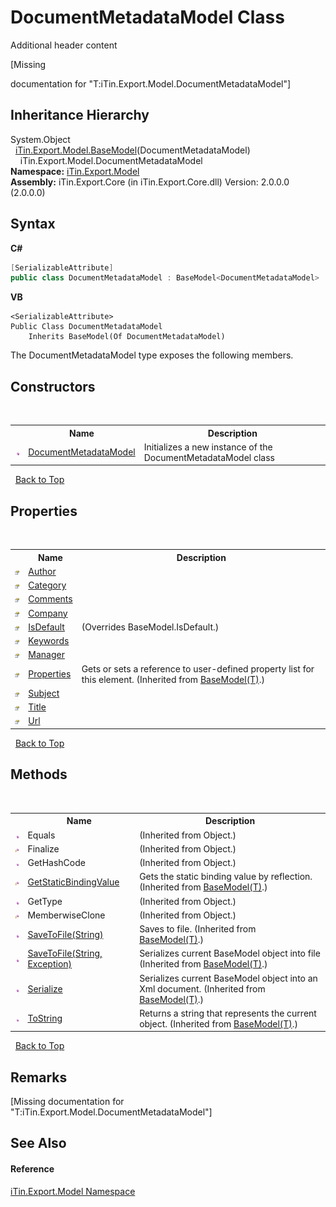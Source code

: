 # DocumentMetadataModel Class
Additional header content 

\[Missing <summary> documentation for "T:iTin.Export.Model.DocumentMetadataModel"\]


## Inheritance Hierarchy
System.Object<br />&nbsp;&nbsp;<a href="T_iTin_Export_Model_BaseModel_1">iTin.Export.Model.BaseModel</a>(DocumentMetadataModel)<br />&nbsp;&nbsp;&nbsp;&nbsp;iTin.Export.Model.DocumentMetadataModel<br />
**Namespace:**&nbsp;<a href="N_iTin_Export_Model">iTin.Export.Model</a><br />**Assembly:**&nbsp;iTin.Export.Core (in iTin.Export.Core.dll) Version: 2.0.0.0 (2.0.0.0)

## Syntax

**C#**<br />
``` C#
[SerializableAttribute]
public class DocumentMetadataModel : BaseModel<DocumentMetadataModel>
```

**VB**<br />
``` VB
<SerializableAttribute>
Public Class DocumentMetadataModel
	Inherits BaseModel(Of DocumentMetadataModel)
```

The DocumentMetadataModel type exposes the following members.


## Constructors
&nbsp;<table><tr><th></th><th>Name</th><th>Description</th></tr><tr><td>![Public method](media/pubmethod.gif "Public method")</td><td><a href="M_iTin_Export_Model_DocumentMetadataModel__ctor">DocumentMetadataModel</a></td><td>
Initializes a new instance of the DocumentMetadataModel class</td></tr></table>&nbsp;
<a href="#documentmetadatamodel-class">Back to Top</a>

## Properties
&nbsp;<table><tr><th></th><th>Name</th><th>Description</th></tr><tr><td>![Public property](media/pubproperty.gif "Public property")</td><td><a href="P_iTin_Export_Model_DocumentMetadataModel_Author">Author</a></td><td /></tr><tr><td>![Public property](media/pubproperty.gif "Public property")</td><td><a href="P_iTin_Export_Model_DocumentMetadataModel_Category">Category</a></td><td /></tr><tr><td>![Public property](media/pubproperty.gif "Public property")</td><td><a href="P_iTin_Export_Model_DocumentMetadataModel_Comments">Comments</a></td><td /></tr><tr><td>![Public property](media/pubproperty.gif "Public property")</td><td><a href="P_iTin_Export_Model_DocumentMetadataModel_Company">Company</a></td><td /></tr><tr><td>![Public property](media/pubproperty.gif "Public property")</td><td><a href="P_iTin_Export_Model_DocumentMetadataModel_IsDefault">IsDefault</a></td><td> (Overrides BaseModel.IsDefault.)</td></tr><tr><td>![Public property](media/pubproperty.gif "Public property")</td><td><a href="P_iTin_Export_Model_DocumentMetadataModel_Keywords">Keywords</a></td><td /></tr><tr><td>![Public property](media/pubproperty.gif "Public property")</td><td><a href="P_iTin_Export_Model_DocumentMetadataModel_Manager">Manager</a></td><td /></tr><tr><td>![Public property](media/pubproperty.gif "Public property")</td><td><a href="P_iTin_Export_Model_BaseModel_1_Properties">Properties</a></td><td>
Gets or sets a reference to user-defined property list for this element.
 (Inherited from <a href="T_iTin_Export_Model_BaseModel_1">BaseModel(T)</a>.)</td></tr><tr><td>![Public property](media/pubproperty.gif "Public property")</td><td><a href="P_iTin_Export_Model_DocumentMetadataModel_Subject">Subject</a></td><td /></tr><tr><td>![Public property](media/pubproperty.gif "Public property")</td><td><a href="P_iTin_Export_Model_DocumentMetadataModel_Title">Title</a></td><td /></tr><tr><td>![Public property](media/pubproperty.gif "Public property")</td><td><a href="P_iTin_Export_Model_DocumentMetadataModel_Url">Url</a></td><td /></tr></table>&nbsp;
<a href="#documentmetadatamodel-class">Back to Top</a>

## Methods
&nbsp;<table><tr><th></th><th>Name</th><th>Description</th></tr><tr><td>![Public method](media/pubmethod.gif "Public method")</td><td>Equals</td><td> (Inherited from Object.)</td></tr><tr><td>![Protected method](media/protmethod.gif "Protected method")</td><td>Finalize</td><td> (Inherited from Object.)</td></tr><tr><td>![Public method](media/pubmethod.gif "Public method")</td><td>GetHashCode</td><td> (Inherited from Object.)</td></tr><tr><td>![Protected method](media/protmethod.gif "Protected method")</td><td><a href="M_iTin_Export_Model_BaseModel_1_GetStaticBindingValue">GetStaticBindingValue</a></td><td>
Gets the static binding value by reflection.
 (Inherited from <a href="T_iTin_Export_Model_BaseModel_1">BaseModel(T)</a>.)</td></tr><tr><td>![Public method](media/pubmethod.gif "Public method")</td><td>GetType</td><td> (Inherited from Object.)</td></tr><tr><td>![Protected method](media/protmethod.gif "Protected method")</td><td>MemberwiseClone</td><td> (Inherited from Object.)</td></tr><tr><td>![Public method](media/pubmethod.gif "Public method")</td><td><a href="M_iTin_Export_Model_BaseModel_1_SaveToFile">SaveToFile(String)</a></td><td>
Saves to file.
 (Inherited from <a href="T_iTin_Export_Model_BaseModel_1">BaseModel(T)</a>.)</td></tr><tr><td>![Public method](media/pubmethod.gif "Public method")</td><td><a href="M_iTin_Export_Model_BaseModel_1_SaveToFile_1">SaveToFile(String, Exception)</a></td><td>
Serializes current BaseModel object into file
 (Inherited from <a href="T_iTin_Export_Model_BaseModel_1">BaseModel(T)</a>.)</td></tr><tr><td>![Public method](media/pubmethod.gif "Public method")</td><td><a href="M_iTin_Export_Model_BaseModel_1_Serialize">Serialize</a></td><td>
Serializes current BaseModel object into an Xml document.
 (Inherited from <a href="T_iTin_Export_Model_BaseModel_1">BaseModel(T)</a>.)</td></tr><tr><td>![Public method](media/pubmethod.gif "Public method")</td><td><a href="M_iTin_Export_Model_BaseModel_1_ToString">ToString</a></td><td>
Returns a string that represents the current object.
 (Inherited from <a href="T_iTin_Export_Model_BaseModel_1">BaseModel(T)</a>.)</td></tr></table>&nbsp;
<a href="#documentmetadatamodel-class">Back to Top</a>

## Remarks
\[Missing <remarks> documentation for "T:iTin.Export.Model.DocumentMetadataModel"\]

## See Also


#### Reference
<a href="N_iTin_Export_Model">iTin.Export.Model Namespace</a><br />